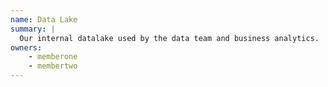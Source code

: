```yaml
---
name: Data Lake
summary: |
  Our internal datalake used by the data team and business analytics.
owners:
    - memberone
    - membertwo
---
```


<NodeGraph />